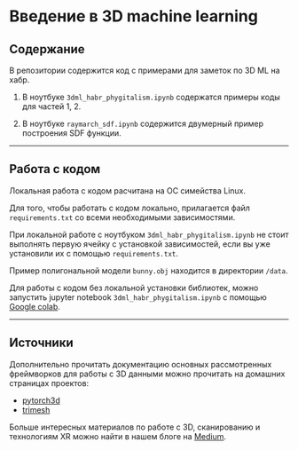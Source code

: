 # Введение в 3D machine learning
## Содержание
В репозитории содержится код с примерами для заметок по 3D ML на хабр.

1) В ноутбуке `3dml_habr_phygitalism.ipynb` содержатся примеры коды для частей 1, 2.

2) В ноутбуке `raymarch_sdf.ipynb` содержится двумерный пример построения SDF функции.
___
## Работа с кодом
Локальная работа с кодом расчитана на ОС симейства Linux.

Для того, чтобы работать с кодом локально, прилагается файл `requirements.txt` со всеми необходимыми зависимостями.

При локальной работе с ноутбуком `3dml_habr_phygitalism.ipynb` не стоит выполнять первую ячейку с установкой зависимостей, если вы уже установили их с помощью `requirements.txt`.

Пример полигональной модели `bunny.obj` находится в директории `/data`.

Для работы с кодом без локальной установки библиотек, можно запустить jupyter notebook `3dml_habr_phygitalism.ipynb` с помощью [Google colab](https://colab.research.google.com/).
___
## Источники
Дополнительно прочитать документацию основных рассмотренных фреймворков для работы с 3D данными можно прочитать на домашних страницах проектов:
- [pytorch3d](https://github.com/facebookresearch/pytorch3d)
- [trimesh](https://github.com/mikedh/trimesh) 
  
Больше интересных материалов по работе с 3D, сканированию и технологиям XR можно найти в нашем блоге на [Medium](https://medium.com/phygitalism).